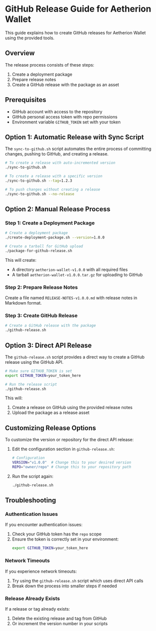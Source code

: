 # GitHub Release Guide for Aetherion Wallet

This guide explains how to create GitHub releases for Aetherion Wallet using the provided tools.

## Overview

The release process consists of these steps:

1. Create a deployment package
2. Prepare release notes
3. Create a GitHub release with the package as an asset

## Prerequisites

- GitHub account with access to the repository
- GitHub personal access token with repo permissions
- Environment variable `GITHUB_TOKEN` set with your token

## Option 1: Automatic Release with Sync Script

The `sync-to-github.sh` script automates the entire process of committing changes, pushing to GitHub, and creating a release.

```bash
# To create a release with auto-incremented version
./sync-to-github.sh

# To create a release with a specific version
./sync-to-github.sh --tag=1.2.3

# To push changes without creating a release
./sync-to-github.sh --no-release
```

## Option 2: Manual Release Process

### Step 1: Create a Deployment Package

```bash
# Create a deployment package
./create-deployment-package.sh --version=1.0.0

# Create a tarball for GitHub upload
./package-for-github-release.sh
```

This will create:
- A directory `aetherion-wallet-v1.0.0` with all required files
- A tarball `aetherion-wallet-v1.0.0.tar.gz` for uploading to GitHub

### Step 2: Prepare Release Notes

Create a file named `RELEASE-NOTES-v1.0.0.md` with release notes in Markdown format.

### Step 3: Create GitHub Release

```bash
# Create a GitHub release with the package
./github-release.sh
```

## Option 3: Direct API Release

The `github-release.sh` script provides a direct way to create a GitHub release using the GitHub API.

```bash
# Make sure GITHUB_TOKEN is set
export GITHUB_TOKEN=your_token_here

# Run the release script
./github-release.sh
```

This will:
1. Create a release on GitHub using the provided release notes
2. Upload the package as a release asset

## Customizing Release Options

To customize the version or repository for the direct API release:

1. Edit the configuration section in `github-release.sh`:
   ```bash
   # Configuration
   VERSION="v1.0.0"  # Change this to your desired version
   REPO="owner/repo" # Change this to your repository path
   ```

2. Run the script again:
   ```bash
   ./github-release.sh
   ```

## Troubleshooting

### Authentication Issues

If you encounter authentication issues:

1. Check your GitHub token has the `repo` scope
2. Ensure the token is correctly set in your environment:
   ```bash
   export GITHUB_TOKEN=your_token_here
   ```

### Network Timeouts

If you experience network timeouts:

1. Try using the `github-release.sh` script which uses direct API calls
2. Break down the process into smaller steps if needed

### Release Already Exists

If a release or tag already exists:

1. Delete the existing release and tag from GitHub
2. Or increment the version number in your scripts